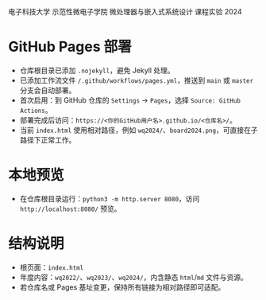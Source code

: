 电子科技大学 示范性微电子学院
微处理器与嵌入式系统设计 课程实验 2024

# GitHub Pages 部署

- 仓库根目录已添加 `.nojekyll`，避免 Jekyll 处理。
- 已添加工作流文件 `/.github/workflows/pages.yml`，推送到 `main` 或 `master` 分支会自动部署。
- 首次启用：到 GitHub 仓库的 `Settings` -> `Pages`，选择 `Source: GitHub Actions`。
- 部署完成后访问：`https://<你的GitHub用户名>.github.io/<仓库名>/`。
- 当前 `index.html` 使用相对路径，例如 `wq2024/`、`board2024.png`，可直接在子路径下正常工作。

# 本地预览

- 在仓库根目录运行：`python3 -m http.server 8080`，访问 `http://localhost:8080/` 预览。

# 结构说明

- 根页面：`index.html`
- 年度内容：`wq2022/`、`wq2023/`、`wq2024/`，内含静态 `html`/`md` 文件与资源。
- 若仓库名或 Pages 基址变更，保持所有链接为相对路径即可适配。
